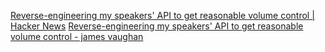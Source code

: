 
[Reverse-engineering my speakers' API to get reasonable volume control | Hacker News](https://news.ycombinator.com/item?id=41069606)
[Reverse-engineering my speakers' API to get reasonable volume control - james vaughan](https://jamesbvaughan.com/volume-controller-1/)
